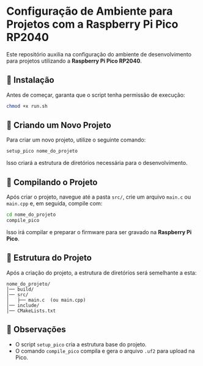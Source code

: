 # Configuração de Ambiente para Projetos com a Raspberry Pi Pico RP2040

Este repositório auxilia na configuração do ambiente de desenvolvimento para projetos utilizando a **Raspberry Pi Pico RP2040**.

## 📌 Instalação  

Antes de começar, garanta que o script tenha permissão de execução:  

```bash
chmod +x run.sh
```

## 🚀 Criando um Novo Projeto  

Para criar um novo projeto, utilize o seguinte comando:  

```bash
setup_pico nome_do_projeto
```

Isso criará a estrutura de diretórios necessária para o desenvolvimento.  

## 🔧 Compilando o Projeto  

Após criar o projeto, navegue até a pasta `src/`, crie um arquivo `main.c` ou `main.cpp` e, em seguida, compile com:  

```bash
cd nome_do_projeto
compile_pico
```

Isso irá compilar e preparar o firmware para ser gravado na **Raspberry Pi Pico**.

## 📂 Estrutura do Projeto  

Após a criação do projeto, a estrutura de diretórios será semelhante a esta:  

```
nome_do_projeto/
│── build/
│── src/
│   ├── main.c  (ou main.cpp)
│── include/
│── CMakeLists.txt
```

## 📝 Observações  

- O script `setup_pico` cria a estrutura base do projeto.  
- O comando `compile_pico` compila e gera o arquivo `.uf2` para upload na Pico.  

